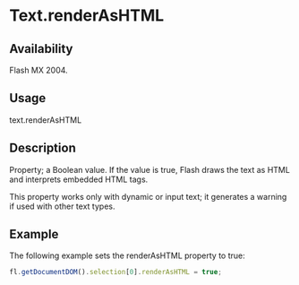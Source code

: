 # Text.renderAsHTML

## Availability

Flash MX 2004.

## Usage

text.renderAsHTML

## Description

Property; a Boolean value. If the value is true, Flash draws the text as HTML and interprets embedded HTML tags.

 This property works only with dynamic or input text; it generates a warning if used with other text types.

## Example

The following example sets the renderAsHTML property to true:

```javascript
fl.getDocumentDOM().selection[0].renderAsHTML = true;
```
